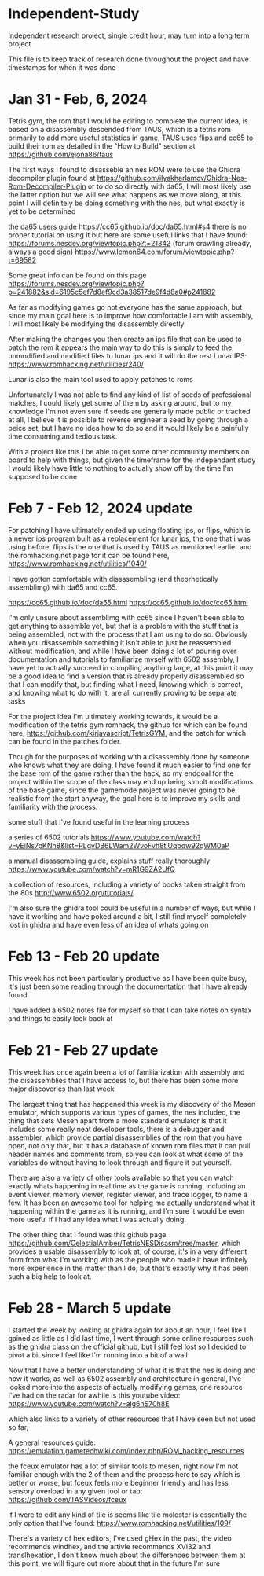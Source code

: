 # Independent-Study
Independent research project, single credit hour, may turn into a long term project

This file is to keep track of research done throughout the project and have timestamps for when it was done

# Jan 31 - Feb, 6, 2024

Tetris gym, the rom that I would be editing to complete the current idea, is based on a disassembly descended from TAUS, which is a tetris rom  primarily to add more useful statistics in game, TAUS uses flips and cc65 to build their rom as detailed in the "How to Build" section at https://github.com/ejona86/taus

The first ways I found to disasseble an nes ROM were to use the Ghidra decompiler plugin found at https://github.com/ilyakharlamov/Ghidra-Nes-Rom-Decompiler-Plugin or to do so directly with da65, I will most likely use the latter option but we will see what happens as we move along, at this point I will definitely be doing something with the nes, but what exactly is yet to be determined

the da65 users guide https://cc65.github.io/doc/da65.html#s4
there is no proper tutorial on using it but here are some useful links that I have found:
https://forums.nesdev.org/viewtopic.php?t=21342 (forum crawling already, always a good sign)
https://www.lemon64.com/forum/viewtopic.php?t=69582

Some great info can be found on this page 
https://forums.nesdev.org/viewtopic.php?p=241882&sid=6195c5ef7d8ef9cd3a38517de9f4d8a0#p241882 

As far as modifying games go not everyone has the same approach, but since my main goal here is to improve how comfortable I am with assembly, I will most likely be modifying the disassembly directly

After making the changes you then create an ips file that can be used to patch the rom it appears the main way to do this is simply to feed the unmodified and modified files to lunar ips and it will do the rest
Lunar IPS: https://www.romhacking.net/utilities/240/

Lunar is also the main tool used to apply patches to roms

Unfortunately I was not able to find any kind of list of seeds of professional matches, I could likely get some of them by asking around, but to my knowledge I'm not even sure if seeds are generally made public or tracked at all, I believe it is possible to reverse engineer a seed by going through a peice set, but I have no idea how to do so and it would likely be a painfully time consuming and tedious task. 

With a project like this I be able to get some other community members on board to help with things, but given the timeframe for the independant study I would likely have little to nothing to actually show off by the time I'm supposed to be done

# Feb 7 - Feb 12, 2024 update

For patching I have ultimately ended up using floating ips, or flips, which is a newer ips program built as a replacement for lunar ips, the one that i was using before, flips is the one that is used by TAUS as mentioned earlier and the romhacking.net page for it can be found here, https://www.romhacking.net/utilities/1040/

I have gotten comfortable with dissasembling (and theorhetically assemblimg) with da65 and cc65.

https://cc65.github.io/doc/da65.html
https://cc65.github.io/doc/cc65.html

I'm only unsure about assemblimg with cc65 since I haven't been able to get anything to assemble yet, but that is a problem with the stuff that is being assembled, not with the process that I am using to do so. Obviously when you disassemble something it isn't able to just be reassembled without modification, and while I have been doing a lot of pouring over documentation and tutorials to familiarize myself with 6502 assembly, I have yet to actually succeed in compiling anything large, at this point it may be a good idea to find a version that is already properly disassembled so that I can modify that, but finding what I need, knowing which is correct, and knowing what to do with it, are all currently proving to be separate tasks

For the project idea I'm ultimately working towards, it would be a modification of the tetris gym romhack, the github for which can be found here, https://github.com/kirjavascript/TetrisGYM, and the patch for which can be found in the patches folder.

Though for the purposes of working with a disassembly done by someone who knows what they are doing, I have found it much easier to find one for the base rom of the game rather than the hack, so my endgoal for the project within the scope of the class may end up being simplt modifications of the base game, since the gamemode project was never going to be realistic from the start anyway, the goal here is to improve my skills and familiarity with the process.

some stuff that I've found useful in the learning process

a series of 6502 tutorials
https://www.youtube.com/watch?v=yEiNs7pKNh8&list=PLgvDB6LWam2WvoFvh8tlUqbqw92qWM0aP

a manual disassembling guide, explains stuff really thoroughly
https://www.youtube.com/watch?v=mR1G9ZA2UfQ

a collection of resources, including a variety of books taken straight from the 80s
http://www.6502.org/tutorials/

I'm also sure the ghidra tool could be useful in a number of ways, but while I have it working and have poked around a bit, I still find myself completely lost in ghidra and have even less of an idea of whats going on

# Feb 13 - Feb 20 update
This week has not been particularly productive as I have been quite busy, it's just been some reading through the documentation that I have already found

I have added a 6502 notes file for myself so that I can take notes on syntax and things to easily look back at

# Feb 21 - Feb 27 update
This week has once again been a lot of familiarization with assembly and the disassemblies that I have access to, but there has been some more major discoveries than last week

The largest thing that has happened this week is my discovery of the Mesen emulator, which supports various types of games, the nes included, the thing that sets Mesen apart from a more standard emulator is that it includes some really neat developer tools, there is a debugger and assembler, which provide partial disassemblies of the rom that you have open, not only that, but it has a database of known rom files that it can pull header names and comments from, so you can look at what some of the variables do without having to look through and figure it out yourself. 

There are also a variety of other tools available so that you can watch exactly whats happening in real time as the game is running, including an event viewer, memory viewer, register viewer, and trace logger, to name a few. It has been an awesome tool for helping me actually understand what it happening within the game as it is running, and I'm sure it would be even more useful if I had any idea what I was actually doing.

The other thing that I found was this github page https://github.com/CelestialAmber/TetrisNESDisasm/tree/master, which provides a usable disassembly to look at, of course, it's in a very different form from what I'm working with as the people who made it have infinitely more experience in the matter than I do, but that's exactly why it has been such a big help to look at.

# Feb 28 - March 5 update
I started the week by looking at ghidra again for about an hour, I feel like I gained as little as I did last time, I went through some online resources such as the ghidra class on the official github, but I still feel lost so I decided to pivot a bit since I feel like I'm running into a bit of a wall

Now that I have a better understanding of what it is that the nes is doing and how it works, as well as 6502 assembly and architecture in general, I've looked more into the aspects of actually modifying games, one resource I've had on the radar for awhile is this youtube video: https://www.youtube.com/watch?v=alg6hS70h8E

which also links to a variety of other resources that I have seen but not used so far, 

A general resources guide: https://emulation.gametechwiki.com/index.php/ROM_hacking_resources

the fceux emulator has a lot of similar tools to mesen, right now I'm not familiar enough with the 2 of them and the process here to say which is better or worse, but fceux feels more beginner friendly and has less sensory overload in any given tool or tab: https://github.com/TASVideos/fceux

if I were to edit any kind of tile is seems like tile molester is essentially the only option that I've found: https://www.romhacking.net/utilities/109/

There's a variety of hex editors, I've used gHex in the past, the video recommends windhex, and the artivle recommends XVI32 and translhexation, I don't know much about the differences between them at this point, we will figure out more about that in the future I'm sure
